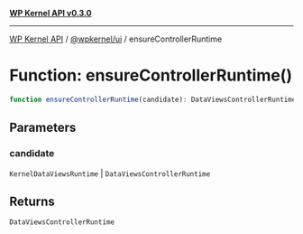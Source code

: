 [**WP Kernel API v0.3.0**](../../../README.md)

---

[WP Kernel API](../../../README.md) / [@wpkernel/ui](../README.md) / ensureControllerRuntime

# Function: ensureControllerRuntime()

```ts
function ensureControllerRuntime(candidate): DataViewsControllerRuntime;
```

## Parameters

### candidate

`KernelDataViewsRuntime` | `DataViewsControllerRuntime`

## Returns

`DataViewsControllerRuntime`
